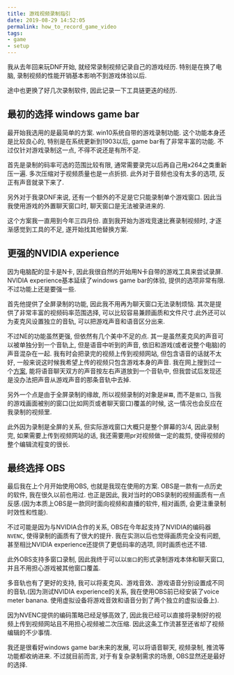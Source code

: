```yaml
---
title: 游戏视频录制指引
date: 2019-08-29 14:52:05
permalink: how_to_record_game_video
tags:
- game
- setup
---
```


我从去年回来玩DNF开始, 就经常录制视频记录自己的游戏经历. 特别是在换了电脑, 录制视频的性能开销基本影响不到游戏体验以后.

途中也更换了好几次录制软件, 因此记录一下工具链更迭的经历.

## 最初的选择 windows game bar

最开始我选用的是最简单的方案. win10系统自带的游戏录制功能. 这个功能本身还是比较良心的, 特别是在系统更新到1903以后, game bar有了非常丰富的功能. 不过仅针对游戏录制这一点, 不得不说还是有所不足.

首先是录制的码率可选的范围比较有限, 通常需要录完以后再自己用x264之类重新压一遍. 多次压缩对于视频质量也是一点折损. 此外对于音频也没有太多的选项, 反正有声音就录下来了.

另外对于我录DNF来说, 还有一个额外的不足是它只能录制单个游戏窗口. 因此当我使用游戏的外置聊天窗口时, 聊天窗口是无法被录进来的.

这个方案我一直用到今年三四月份. 直到我开始为游戏竞速比赛录制视频时, 才逐渐感觉到工具的不足, 遂开始找其他替换方案.

## 更强的NVIDIA experience

因为电脑配的显卡是N卡, 因此我很自然的开始用N卡自带的游戏工具来尝试录屏. NVIDIA experience基本延续了windows game bar的体验, 提供的选项非常有限. 不过功能上还是要强一些.

首先他提供了全屏录制的功能, 因此我不用再为聊天窗口无法录制烦恼. 其次是提供了非常丰富的视频码率范围选择, 可以比较容易兼顾画质和文件尺寸.此外还可以为麦克风设置独立的音轨, 可以把游戏声音和语音区分出来.

不过NE的功能虽然更强, 但依然有几个美中不足的点. 其一是虽然麦克风的声音可以被单独分到一个音轨上, 但是语音中听到的声音, 依旧和游戏(或者说整个电脑)的声音混杂在一起. 我有时会把录完的视频上传到视频网站, 但包含语音的话就不太好, 一般来说这时候我希望上传的视频只包含游戏本身的声音. 我在网上搜到过一个[方案](https://www.reddit.com/r/nvidia/comments/aofd9g/nvidia_shadowplay_how_to_get_3_audio_tracks_for/), 能将语音聊天双方的声音按左右声道放到一个音轨中, 但我尝试后发现还是没办法把声音从游戏声音的那条音轨中去掉.

另外一个点是由于全屏录制的缘故, 所以视频录制的对象是`屏幕`, 而不是`窗口`, 当我的游戏画面被别的窗口(比如网页或者聊天窗口)覆盖的时候, 这一情况也会反应在我录制的视频里.

此外因为录制是全屏的关系, 但实际游戏窗口大概只是整个屏幕的3/4, 因此录制完, 如果需要上传到视频网站的话, 我还需要用pr对视频做一定的裁剪, 使得视频的整个编辑流程变的很长.

## 最终选择 OBS

最后我在上个月开始使用OBS, 也就是我现在使用的方案. OBS是一款有一点历史的软件, 我在很久以前也用过. 也正是因此, 我对当时的OBS录制的视频画质有一点反感.(因为本质上OBS是一款同时面向视频和直播的软件, 相对画质, 会更注重录制时效性和性能).

不过可能是因为与NVIDIA合作的关系, OBS在今年起支持了NVIDIA的编码器`NVENC`, 使得录制的画质有了很大的提升. 我在实测以后也觉得画质完全没有问题, 甚至相比NVIDIA experience还提供了更低码率的选项, 同时画质也还不错.

此外OBS支持多窗口录制, 因此我终于可以以`窗口`的形式录制游戏本体和聊天窗口, 并且不用担心游戏被其他窗口覆盖.

多音轨也有了更好的支持, 我可以将麦克风、游戏音效、游戏语音分别设置成不同的音轨.(因为测试NVIDIA experience的关系, 我在使用OBS前已经安装了voice meter banana. 使用虚拟设备将游戏音效和语音分到了两个独立的虚拟设备上).

因为NVENC提供的编码策略已经足够高效了, 因此我已经可以直接将录制好的视频上传到视频网站且不用担心视频被二次压缩. 因此这条工作流甚至还省却了视频编辑的不少事情.

我还是很看好windows game bar未来的发展, 可以将语音聊天, 视频录制, 推流等功能都收纳进来. 不过就目前而言, 对于有复杂录制需求的场景, OBS显然还是最好的选择.
